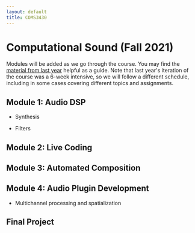 ```yaml
---
layout: default
title: COMS3430
---
```

 
#  Computational Sound (Fall 2021)


Modules will be added as we go through the course.
You may find the [material from last year](../fall2020) helpful as a guide.
Note that last year's iteration of the course was a 6-week intensive, so we will follow a different schedule, including in some cases covering different topics and assignments.

## Module 1: Audio DSP

- Synthesis 

- Filters

## Module 2: Live Coding

## Module 3: Automated Composition

## Module 4: Audio Plugin Development

- Multichannel processing and spatialization

## Final Project

